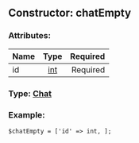 ## Constructor: chatEmpty  

### Attributes:

| Name     |    Type       | Required |
|----------|:-------------:|---------:|
|id|[int](../types/int.md) | Required|


### Type: [Chat](../types/Chat.md)

### Example:


```
$chatEmpty = ['id' => int, ];
```